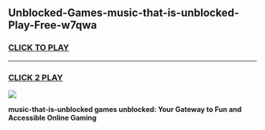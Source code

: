 
## Unblocked-Games-music-that-is-unblocked-Play-Free-w7qwa
<h3>
<a href="https://premium76.site?title=music-that-is-unblocked&ref=19M">CLICK TO PLAY</a></h3>
<hr>

<h3>
<a href="https://premium76.site?title=music-that-is-unblocked&ref=19M">CLICK 2 PLAY</a>
  
</h3>

<a href="https://premium76.site?title=music-that-is-unblocked&ref=19M"><img src="https://clearcache.store/games.png"></a>


**music-that-is-unblocked games unblocked: Your Gateway to Fun and Accessible Online Gaming**
